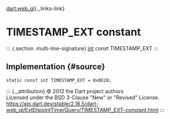 [dart:web\_gl](../../dart-web_gl/dart-web_gl-library){._links-link}

TIMESTAMP\_EXT constant
=======================

::: {.section .multi-line-signature}
[int](../../dart-core/int-class) const TIMESTAMP\_EXT
:::

Implementation {#source}
--------------

``` {.language-dart data-language="dart"}
static const int TIMESTAMP_EXT = 0x8E28;
```

::: {._attribution}
© 2012 the Dart project authors\
Licensed under the BSD 3-Clause \"New\" or \"Revised\" License.\
<https://api.dart.dev/stable/2.18.5/dart-web_gl/ExtDisjointTimerQuery/TIMESTAMP_EXT-constant.html>
:::
